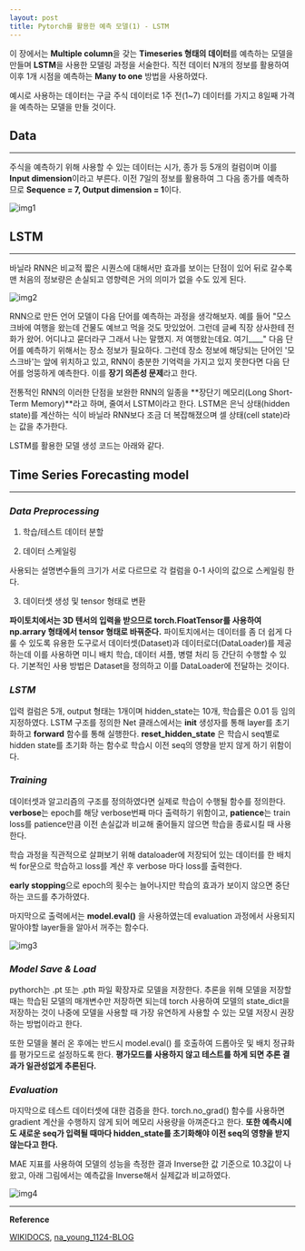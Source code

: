 ```yaml
---
layout: post
title: Pytorch를 활용한 예측 모델(1) - LSTM
---
```


이 장에서는 **Multiple column**을 갖는 **Timeseries 형태의 데이터**를 예측하는 모델을 만들며 **LSTM**을 사용한 모델링 과정을 서술한다. 직전 데이터 N개의 정보를 활용하여 이후 1개 시점을 예측하는 **Many to one** 방법을 사용하였다. 

예시로 사용하는 데이터는 구글 주식 데이터로  1주 전(1~7) 데이터를 가지고 8일째 가격을 예측하는 모델을 만들 것이다. 


## **Data**
---
주식을 예측하기 위해 사용할 수 있는 데이터는 시가, 종가 등 5개의 컬럼이며 이를 **Input dimension**이라고 부른다.
이전 7일의 정보를 활용하여 그 다음 종가를 예측하므로 **Sequence = 7, Output dimension = 1**이다. 

![img1](https://user-images.githubusercontent.com/50131912/160829970-0b1c83b1-7ae5-45a6-b5c2-1b1b76c77061.png)



## **LSTM**
---
바닐라 RNN은 비교적 짧은 시퀀스에 대해서만 효과를 보이는 단점이 있어 뒤로 갈수록 맨 처음의 정보량은 손실되고 영향력은 거의 의미가 없을 수도 있게 된다. 

![img2](https://user-images.githubusercontent.com/50131912/160830145-0966cf80-09bd-4ead-b8cd-1eb170a38650.png)

RNN으로 만든 언어 모델이 다음 단어를 예측하는 과정을 생각해보자. 예를 들어 "모스크바에 여행을 왔는데 건물도 예브고 먹을 것도 맛있었어. 그런데 글쎄 직장 상사한테 전화가 왔어. 어디냐고 묻더라구 그래서 나는 말했지. 저 여행왔는데요. 여기____" 다음 단어를 예측하기 위해서는 장소 정보가 필요하다. 그런데 장소 정보에 해당되는 단어인 '모스크바'는 앞에 위치하고 있고, RNN이 충분한 기억력을 가지고 있지 못한다면 다음 단어를 엉뚱하게 예측한다. 이를 **장기 의존성 문제**라고 한다. 

전통적인 RNN의 이러한 단점을 보완한 RNN의 일종을 **장단기 메모리(Long Short-Term Memory)**라고 하며, 줄여서 LSTM이라고 한다. LSTM은 은닉 상태(hidden state)를 계산하는 식이 바닐라 RNN보다 조금 더 복잡해졌으며 셀 상태(cell state)라는 값을 추가한다. 

LSTM를 활용한 모델 생성 코드는 아래와 같다.

## **Time Series Forecasting model**
---
### ***Data Preprocessing***

1) 학습/테스트 데이터 분할
<script src="https://gist.github.com/717eunhye/0da9569cd90a710d237f72b1681db768.js"></script>


2) 데이터 스케일링

사용되는 설명변수들의 크기가 서로 다르므로 각 컬럼을 0-1 사이의 값으로 스케일링 한다. 
<script src="https://gist.github.com/717eunhye/aa528b883b2b4294347853ffa37a5730.js"></script>

3) 데이터셋 생성 및 tensor 형태로 변환

**파이토치에서는 3D 텐서의 입력을 받으므로 torch.FloatTensor를 사용하여 np.arrary 형태에서 tensor 형태로 바꿔준다.** 파이토치에서는 데이터를 좀 더 쉽게 다룰 수 있도록 유용한 도구로서 데이터셋(Dataset)과 데이터로더(DataLoader)를 제공하는데 이를 사용하면 미니 배치 학습, 데이터 셔플, 병렬 처리 등 간단히 수행할 수 있다. 기본적인 사용 방법은 Dataset을 정의하고 이를 DataLoader에 전달하는 것이다.  

<script src="https://gist.github.com/717eunhye/ef8538a19812de7b2a6a2892b7ba6225.js"></script>


### ***LSTM***
입력 컬럼은 5개, output 형태는 1개이며 hidden_state는 10개, 학습률은 0.01 등 임의 지정하였다.  LSTM 구조를 정의한 Net 클래스에서는 **__init__** 생성자를 통해 layer를 초기화하고 **forward** 함수를 통해 실행한다. **reset_hidden_state** 은 학습시 seq별로 hidden state를 초기화 하는 함수로 학습시 이전 seq의 영향을 받지 않게 하기 위함이다. 

<script src="https://gist.github.com/717eunhye/66ce2f543c762b5d1c9c21d7a798b75c.js"></script>

### ***Training***
데이터셋과 알고리즘의 구조를 정의하였다면 실제로 학습이 수행될 함수를 정의한다. **verbose**는 epoch를 해당 verbose번째 마다 출력하기 위함이고, **patience**는 train loss를 patience만큼 이전 손실값과 비교해 줄어들지 않으면 학습을 종료시킬 때 사용한다. 

학습 과정을 직관적으로 살펴보기 위해 dataloader에 저장되어 있는 데이터를 한 배치씩 for문으로 학습하고 loss를 계산 후 verbose 마다 loss를 출력한다. 

**early stopping**으로 epoch의 횟수는 늘어나지만 학습의 효과가 보이지 않으면 중단하는 코드를 추가하였다.

마지막으로 출력에서는 **model.eval()** 을 사용하였는데 evaluation 과정에서 사용되지 말아야할 layer들을 알아서 꺼주는 함수다. 

<script src="https://gist.github.com/717eunhye/b2893fc0a82565478583586c31b758df.js"></script>

<script src="https://gist.github.com/717eunhye/ddb3e18f56794a18b58d148e09d893d6.js"></script>

<script src="https://gist.github.com/717eunhye/d47c0768e564ba50cf22cbeca8c7378f.js"></script>

![img3](https://user-images.githubusercontent.com/50131912/160830286-02541c32-bb66-49d6-99a8-ef6c2761253a.png)


### ***Model Save & Load***
pythorch는 .pt 또는 .pth 파일 확장자로 모델을 저장한다. 추론을 위해 모델을 저장할 때는 학습된 모델의 매개변수만 저장하면 되는데 torch 사용하여 모델의 state_dict을 저장하는 것이 나중에 모델을 사용할 때 가장 유연하게 사용할 수 있는 모델 저장시 권장하는 방법이라고 한다. 

또한 모델을 불러 온 후에는 반드시 model.eval() 를 호출하여 드롭아웃 및 배치 정규화를 평가모드로 설정하도록 한다. **평가모드를 사용하지 않고 테스트를 하게 되면 추론 결과가 일관성없게 추론된다.**

<script src="https://gist.github.com/717eunhye/d815612fc08801703217b2fade76230f.js"></script>


### ***Evaluation***
마지막으로 테스트 데이터셋에 대한 검증을 한다. torch.no_grad() 함수를 사용하면 gradient 계산을 수행하지 않게 되어 메모리 사용량을 아껴준다고 한다. **또한 예측시에도 새로운 seq가 입력될 때마다 hidden_state를 초기화해야 이전 seq의 영향을 받지 않는다고 한다.**

<script src="https://gist.github.com/717eunhye/55b3c05755efb0292b87dde17f68b50f.js"></script>

MAE 지표를 사용하여 모델의 성능을 측정한 결과 Inverse한 값 기준으로 10.3값이 나왔고, 아래 그림에서는 예측값을 Inverse해서 실제값과 비교하였다. 

<script src="https://gist.github.com/717eunhye/679807f34d013b7fabc392924ce8d07d.js"></script>

![img4](https://user-images.githubusercontent.com/50131912/160830442-e1cb868e-1034-495f-9fbb-de3429bd3505.png)  
  


 --- 
**Reference**

[WIKIDOCS](https://wikidocs.net/60690),  [na_young_1124-BLOG](https://blog.naver.com/PostView.nhn?blogId=na_young_1124&logNo=222281343807&parentCategoryNo=&categoryNo=33&viewDate=&isShowPopularPosts=true&from=search )

